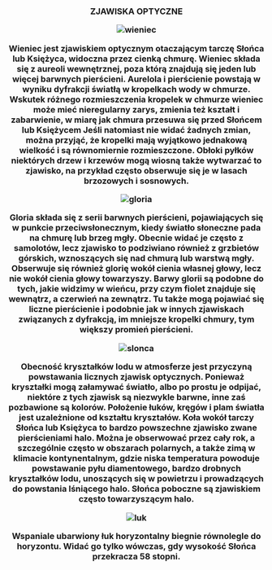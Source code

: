 
<h3 align="center"> ZJAWISKA OPTYCZNE


![wieniec](http://www.allthesky.com/atmosphere/big/moonaureole02mar07-b.jpg)

Wieniec jest zjawiskiem optycznym otaczającym tarczę Słońca lub Księżyca, widoczna przez cienką chmurę. Wieniec składa się z aureoli wewnętrznej, poza którą znajdują się jeden lub więcej barwnych pierścieni. Aurelola i pierścienie powstają w wyniku dyfrakcji światłą w kropelkach wody w chmurze. Wskutek różnego rozmieszczenia kropelek w chmurze wieniec może mieć nieregularny zarys, zmienia też kształt i zabarwienie, w miarę jak chmura przesuwa się przed Słońcem lub Księżycem Jeśli natomiast nie widać żadnych zmian, można przyjąć, że kropelki mają wyjątkowo jednakową wielkość i są równomiernie rozmieszczone. Obłoki pyłków niektórych drzew i krzewów mogą wiosną także wytwarzać to zjawisko, na przykład często obserwuje się je w lasach brzozowych i sosnowych.


![gloria](http://static.twojapogoda.pl/2011/05/108643_Image2-900x506.png)

Gloria składa się z serii barwnych pierścieni, pojawiających się w punkcie przeciwsłonecznym, kiedy światło słoneczne pada na chmurę lub brzeg mgły. Obecnie widać je często z samolotów, lecz zjawisko to podziwiano również z grzbietów górskich, wznoszących się nad chmurą lub warstwą mgły. Obserwuje się również glorię wokół cienia własnej głowy, lecz nie wokół cienia głowy towarzyszy. Barwy glorii są podobne do tych, jakie widzimy w wieńcu, przy czym fiolet znajduje się wewnątrz, a czerwień na zewnątrz. Tu także mogą pojawiać się liczne pierścienie i podobnie jak w innych zjawiskach związanych z dyfrakcją, im mniejsze kropelki chmury, tym większy promień pierścieni.  


![slonca](http://i.wp.pl/a/f/jpeg/30443/slonce_poboczne_wiki.jpeg)

Obecność kryształków lodu w atmosferze jest przyczyną powstawania licznych zjawisk optycznych. Ponieważ kryształki mogą załamywać światło, albo po prostu je odpijać, niektóre z tych zjawisk są niezwykle barwne, inne zaś pozbawione są kolorów. Położenie łuków, kręgów i plam światła jest uzależnione od kształtu kryształów. Koła wokół tarczy Słońca lub Księżyca to bardzo powszechne zjawisko zwane pierścieniami halo. Można je obserwować przez cały rok, a szczególnie często w obszarach polarnych, a także zimą w klimacie kontynentalnym, gdzie niska temperatura powoduje powstawanie pyłu diamentowego, bardzo drobnych kryształków lodu, unoszących się w powietrzu i prowadzących do powstania lśniącego halo. Słońca poboczne są zjawiskiem często towarzyszącym halo.


![luk](http://grzanka.pl/wp-content/uploads/2012/08/luk_okolohoryzontalny.jpg)

Wspaniale ubarwiony łuk horyzontalny biegnie równolegle do horyzontu. Widać go tylko wówczas, gdy wysokość Słońca przekracza 58 stopni.









